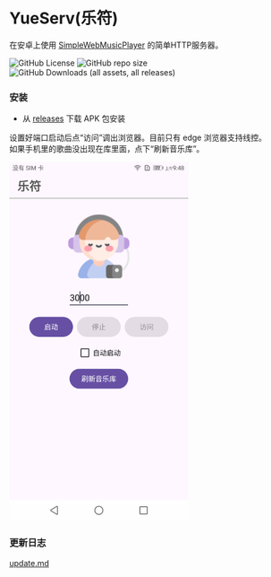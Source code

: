 # YueServ(乐符)
在安卓上使用 [SimpleWebMusicPlayer](https://github.com/jjling2011/SimpleWebMusicPlayer) 的简单HTTP服务器。  

![GitHub License](https://img.shields.io/github/license/jjling2011/YueServ) ![GitHub repo size](https://img.shields.io/github/repo-size/jjling2011/YueServ) ![GitHub Downloads (all assets, all releases)](https://img.shields.io/github/downloads/jjling2011/YueServ/total)

### 安装
 * 从 [releases](https://github.com/jjling2011/YueServ/releases/latest/) 下载 APK 包安装

设置好端口启动后点“访问”调出浏览器。目前只有 edge 浏览器支持线控。  
如果手机里的歌曲没出现在库里面，点下“刷新音乐库”。  

<img src="./docs/Screenshot.png" alt="screenshot.png" style="max-width: 20rem;"/>  

### 更新日志
[update.md](./docs/update.md)  
